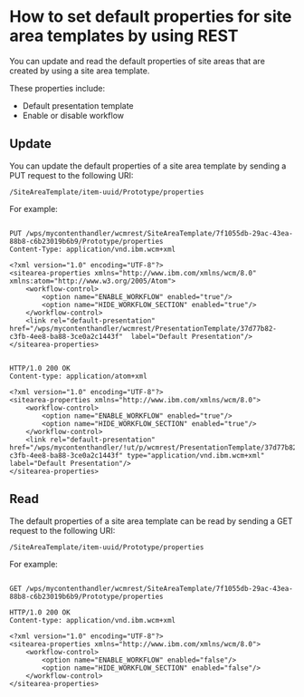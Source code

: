 # How to set default properties for site area templates by using REST

You can update and read the default properties of site areas that are created by using a site area template.

These properties include:

-   Default presentation template
-   Enable or disable workflow

## Update

You can update the default properties of a site area template by sending a PUT request to the following URI:

```
/SiteAreaTemplate/item-uuid/Prototype/properties
```

For example:

```

PUT /wps/mycontenthandler/wcmrest/SiteAreaTemplate/7f1055db-29ac-43ea-88b8-c6b23019b6b9/Prototype/properties
Content-Type: application/vnd.ibm.wcm+xml

<?xml version="1.0" encoding="UTF-8"?>
<sitearea-properties xmlns="http://www.ibm.com/xmlns/wcm/8.0" xmlns:atom="http://www.w3.org/2005/Atom">
    <workflow-control>
        <option name="ENABLE_WORKFLOW" enabled="true"/>
        <option name="HIDE_WORKFLOW_SECTION" enabled="true"/>
    </workflow-control>
    <link rel="default-presentation" href="/wps/mycontenthandler/wcmrest/PresentationTemplate/37d77b82-c3fb-4ee8-ba88-3ce0a2c1443f"  label="Default Presentation"/>
</sitearea-properties>


HTTP/1.0 200 OK
Content-type: application/atom+xml

<?xml version="1.0" encoding="UTF-8"?>
<sitearea-properties xmlns="http://www.ibm.com/xmlns/wcm/8.0">
    <workflow-control>
        <option name="ENABLE_WORKFLOW" enabled="true"/>
        <option name="HIDE_WORKFLOW_SECTION" enabled="true"/>
    </workflow-control>
    <link rel="default-presentation" href="/wps/mycontenthandler/!ut/p/wcmrest/PresentationTemplate/37d77b82-c3fb-4ee8-ba88-3ce0a2c1443f" type="application/vnd.ibm.wcm+xml"  label="Default Presentation"/>
</sitearea-properties>

```

## Read

The default properties of a site area template can be read by sending a GET request to the following URI:

```
/SiteAreaTemplate/item-uuid/Prototype/properties
```

For example:

```

GET /wps/mycontenthandler/wcmrest/SiteAreaTemplate/7f1055db-29ac-43ea-88b8-c6b23019b6b9/Prototype/properties

HTTP/1.0 200 OK
Content-type: application/vnd.ibm.wcm+xml

<?xml version="1.0" encoding="UTF-8"?>
<sitearea-properties xmlns="http://www.ibm.com/xmlns/wcm/8.0">
    <workflow-control>
        <option name="ENABLE_WORKFLOW" enabled="false"/>
        <option name="HIDE_WORKFLOW_SECTION" enabled="false"/>
    </workflow-control>
</sitearea-properties>

```


